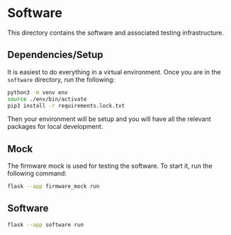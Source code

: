 # Software

This directory contains the software and associated testing infrastructure.

## Dependencies/Setup

It is easiest to do everything in a virtual environment. Once you are in the
`software` directory, run the following:

```bash
python3 -m venv env
source ./env/bin/activate
pip3 install -r requirements.lock.txt
```

Then your environment will be setup and you will have all the relevant
packages for local development.

## Mock

The firmware mock is used for testing the software. To start it, run the
following command:

```bash
flask --app firmware_mock run
```

## Software

```bash
flask --app software run
```

